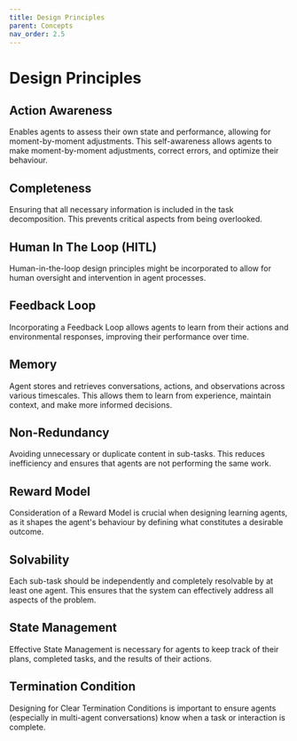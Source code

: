 ```yaml
---
title: Design Principles
parent: Concepts
nav_order: 2.5
---
```


# Design Principles

## Action Awareness
Enables agents to assess their own state and performance, allowing for moment-by-moment adjustments.  This self-awareness allows agents to make moment-by-moment adjustments, correct errors, and optimize their behaviour.

## Completeness
Ensuring that all necessary information is included in the task decomposition. This prevents critical aspects from being overlooked.

## Human In The Loop (HITL)
Human-in-the-loop design principles might be incorporated to allow for human oversight and intervention in agent processes.

## Feedback Loop
Incorporating a Feedback Loop allows agents to learn from their actions and environmental responses, improving their performance over time.

## Memory
Agent stores and retrieves conversations, actions, and observations across various timescales. This allows them to learn from experience, maintain context, and make more informed decisions.

## Non-Redundancy
Avoiding unnecessary or duplicate content in sub-tasks. This reduces inefficiency and ensures that agents are not performing the same work.

## Reward Model
Consideration of a Reward Model is crucial when designing learning agents, as it shapes the agent's behaviour by defining what constitutes a desirable outcome.

## Solvability
Each sub-task should be independently and completely resolvable by at least one agent. This ensures that the system can effectively address all aspects of the problem.

## State Management
Effective State Management is necessary for agents to keep track of their plans, completed tasks, and the results of their actions.

## Termination Condition
Designing for Clear Termination Conditions is important to ensure agents (especially in multi-agent conversations) know when a task or interaction is complete.
